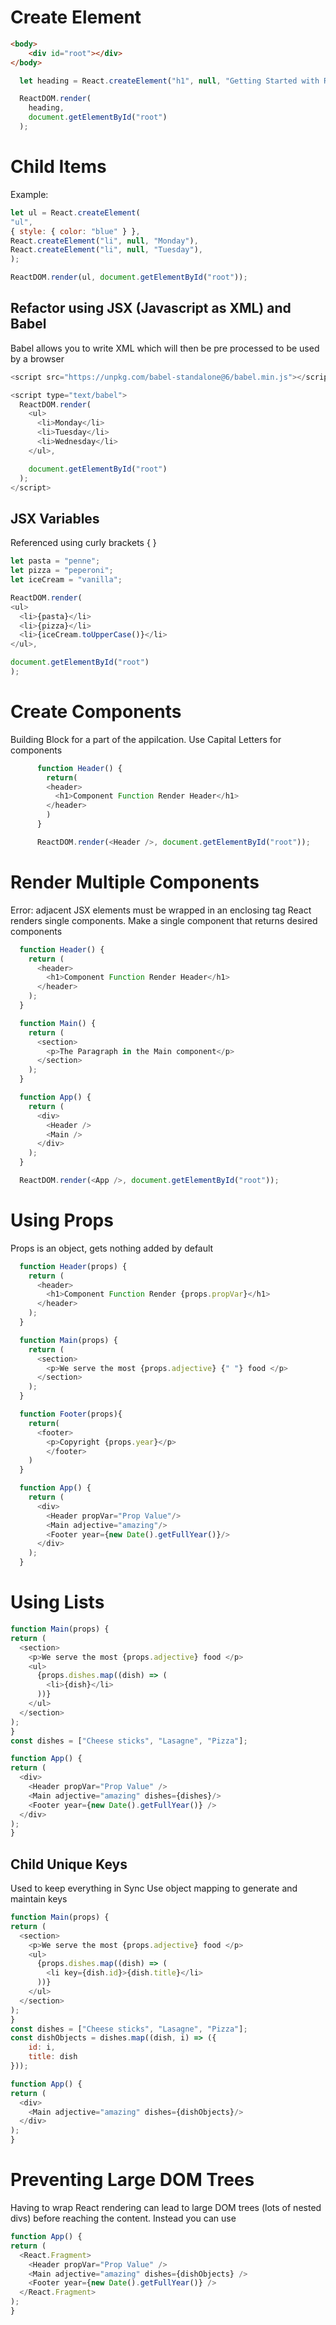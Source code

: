 # Create Element

```html
<body>
	<div id="root"></div>
</body>
```

```js
  let heading = React.createElement("h1", null, "Getting Started with React")

  ReactDOM.render(
	heading,
	document.getElementById("root")
  );
```

# Child Items

Example:
```js
let ul = React.createElement(
"ul",
{ style: { color: "blue" } },
React.createElement("li", null, "Monday"),
React.createElement("li", null, "Tuesday"),
);

ReactDOM.render(ul, document.getElementById("root"));
```

## Refactor using JSX (Javascript as XML) and Babel

Babel allows you to write XML which will then be pre processed to be used by a browser

```js
<script src="https://unpkg.com/babel-standalone@6/babel.min.js"></script>

<script type="text/babel">
  ReactDOM.render(
	<ul>
	  <li>Monday</li>
	  <li>Tuesday</li>
	  <li>Wednesday</li>
	</ul>,

	document.getElementById("root")
  );
</script>

```

## JSX Variables

Referenced using curly brackets { }

```js
let pasta = "penne";
let pizza = "peperoni";
let iceCream = "vanilla";

ReactDOM.render(
<ul>
  <li>{pasta}</li>
  <li>{pizza}</li>
  <li>{iceCream.toUpperCase()}</li>
</ul>,

document.getElementById("root")
);

```

# Create Components

Building Block for a part of the appilcation.
Use Capital Letters for components

```js
      function Header() {
        return( 
        <header>
          <h1>Component Function Render Header</h1>
        </header>
        )
      }

      ReactDOM.render(<Header />, document.getElementById("root"));
```

# Render Multiple Components

Error: adjacent JSX elements must be wrapped in an enclosing tag
React renders single components. Make a single component that returns desired components

```js
  function Header() {
	return (
	  <header>
		<h1>Component Function Render Header</h1>
	  </header>
	);
  }

  function Main() {
	return (
	  <section>
		<p>The Paragraph in the Main component</p>
	  </section>
	);
  }

  function App() {
	return (
	  <div>
		<Header />
		<Main />
	  </div>
	);
  }

  ReactDOM.render(<App />, document.getElementById("root"));

```

# Using Props

Props is an object, gets nothing added by default

```js
  function Header(props) {
	return (
	  <header>
		<h1>Component Function Render {props.propVar}</h1>
	  </header>
	);
  }

  function Main(props) {
	return (
	  <section>
		<p>We serve the most {props.adjective} {" "} food </p>
	  </section>
	);
  }

  function Footer(props){
	return(
	  <footer>
		<p>Copyright {props.year}</p>
		</footer>
	)
  }

  function App() {
	return (
	  <div>
		<Header propVar="Prop Value"/>
		<Main adjective="amazing"/>
		<Footer year={new Date().getFullYear()}/>
	  </div>
	);
  }
```

# Using Lists

```js
function Main(props) {
return (
  <section>
	<p>We serve the most {props.adjective} food </p>
	<ul>
	  {props.dishes.map((dish) => (
		<li>{dish}</li>
	  ))}
	</ul>
  </section>
);
}
const dishes = ["Cheese sticks", "Lasagne", "Pizza"];

function App() {
return (
  <div>
	<Header propVar="Prop Value" />
	<Main adjective="amazing" dishes={dishes}/>
	<Footer year={new Date().getFullYear()} />
  </div>
);
}
```

## Child Unique Keys

Used to keep everything in Sync
Use object mapping to generate and maintain keys

```js
function Main(props) {
return (
  <section>
	<p>We serve the most {props.adjective} food </p>
	<ul>
	  {props.dishes.map((dish) => (
		<li key={dish.id}>{dish.title}</li>
	  ))}
	</ul>
  </section>
);
}
const dishes = ["Cheese sticks", "Lasagne", "Pizza"];
const dishObjects = dishes.map((dish, i) => ({
	id: i,
	title: dish
}));

function App() {
return (
  <div>
	<Main adjective="amazing" dishes={dishObjects}/>
  </div>
);
}
```

# Preventing Large DOM Trees

Having to wrap React rendering can lead to large DOM trees (lots of nested divs) before reaching the content.
Instead you can use
```js
function App() {
return (
  <React.Fragment>
	<Header propVar="Prop Value" />
	<Main adjective="amazing" dishes={dishObjects} />
	<Footer year={new Date().getFullYear()} />
  </React.Fragment>
);
}
```
